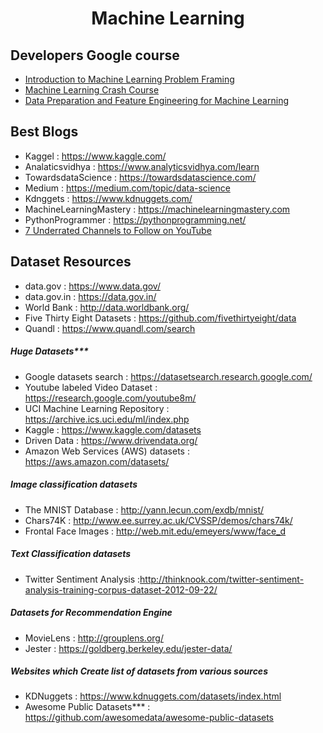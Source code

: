 <h1 align="center">Machine Learning</h1>


## Developers Google course
- [Introduction to Machine Learning Problem Framing](https://developers.google.com/machine-learning/problem-framing)
- [ Machine Learning Crash Course](https://developers.google.com/machine-learning/crash-course/ml-intro)
- [Data Preparation and Feature Engineering for Machine Learning](https://developers.google.com/machine-learning/data-prep)

## Best Blogs
- Kaggel : https://www.kaggle.com/
- Analaticsvidhya : https://www.analyticsvidhya.com/learn
- TowardsdataScience : https://towardsdatascience.com/
-  Medium : https://medium.com/topic/data-science
-  Kdnggets : https://www.kdnuggets.com/
- MachineLearningMastery : https://machinelearningmastery.com
- PythonProgrammer : https://pythonprogramming.net/
- [7 Underrated Channels to Follow on YouTube](https://towardsdatascience.com/7-underrated-channels-to-follow-on-youtube-251a3aedde37)

## Dataset Resources
- data.gov : https://www.data.gov/
- data.gov.in : https://data.gov.in/
- World Bank : http://data.worldbank.org/
- Five Thirty Eight Datasets : https://github.com/fivethirtyeight/data
- Quandl : https://www.quandl.com/search

##### Huge Datasets***

- Google datasets search : https://datasetsearch.research.google.com/
- Youtube labeled Video Dataset : https://research.google.com/youtube8m/
- UCI Machine Learning Repository : https://archive.ics.uci.edu/ml/index.php
- Kaggle : https://www.kaggle.com/datasets
- Driven Data : https://www.drivendata.org/
- Amazon Web Services (AWS) datasets : https://aws.amazon.com/datasets/

##### Image classification datasets
- The MNIST Database  : http://yann.lecun.com/exdb/mnist/
- Chars74K : http://www.ee.surrey.ac.uk/CVSSP/demos/chars74k/
- Frontal Face Images : http://web.mit.edu/emeyers/www/face_d

##### Text Classification datasets
- Twitter Sentiment Analysis :http://thinknook.com/twitter-sentiment-analysis-training-corpus-dataset-2012-09-22/

##### Datasets for Recommendation Engine
- MovieLens : http://grouplens.org/
- Jester : https://goldberg.berkeley.edu/jester-data/

##### Websites which Create list of datasets from various sources
- KDNuggets : https://www.kdnuggets.com/datasets/index.html
- Awesome Public Datasets*** : https://github.com/awesomedata/awesome-public-datasets
